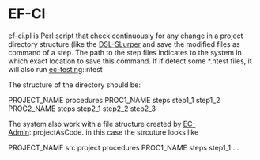 # EF-CI

ef-ci.pl is Perl script that check continuously for any change in a project directory structure (like the [DSL-SLurper](http://github.com/electric-cloud/DSL-slurper) and save the modified files as command of a step.
The path to the step files indicates to the system in which exact location to save this command.
If if detect some *.ntest files, it will also run [ec-testing](http://github.com/electric-cloud/ec-testing)::ntest

The structure of the directory should be:

PROJECT_NAME
  procedures
    PROC1_NAME
      steps
        step1_1
        step1_2
    PROC2_NAME
      steps
        step2_1
        step2_2
        step2_3
        
The system also work with a file structure created by [EC-Admin](http://github.com/electric-cloud/EC-Admin)::projectAsCode. in this case the strcuture looks like

PROJECT_NAME
  src
    project
      procedures
        PROC1_NAME
          steps
            step1_1
...
